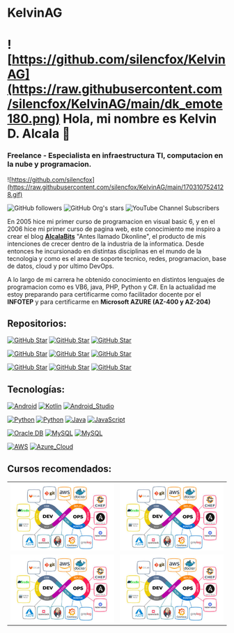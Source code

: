 # KelvinAG
# ![https://github.com/silencfox/KelvinAG](https://raw.githubusercontent.com/silencfox/KelvinAG/main/dk_emote180.png) Hola, mi nombre es Kelvin D. Alcala 👋
### Freelance - Especialista en infraestructura TI, computacion en la nube y programacion.

![https://github.com/silencfox](https://raw.githubusercontent.com/silencfox/KelvinAG/main/1703107524128.gif)



![GitHub followers](https://img.shields.io/github/followers/silencfox?style=social)
![GitHub Org's stars](https://img.shields.io/github/stars/silencfox?style=social)
![YouTube Channel Subscribers](https://img.shields.io/youtube/channel/subscribers/UClf3BfEZgKOP3rhGQHano7g)


En 2005 hice mi primer curso de programacion en visual basic 6, y en el 2006 hice mi primer curso de pagina web, este conocimiento me inspiro a crear el blog [**AlcalaBits**](https://alcalabits.blogspot.com) "Antes llamado Dkonline", el producto de mis intenciones de crecer dentro de la industria de la informatica.
Desde entonces he incursionado en distintas disciplinas en el mundo de la tecnologia y como es el area de soporte tecnico, redes, programacion, base de datos, cloud y por ultimo DevOps.

A lo largo de mi carrera he obtenido conocimiento en distintos lenguajes de programacion como es VB6, java, PHP, Python y C#.
En la actualidad me estoy preparando para certificarme como facilitador docente por el **INFOTEP** y para certificarme en **Microsoft AZURE (AZ-400 y AZ-204)**

## Repositorios:
[![GitHub Star](https://img.shields.io/badge/Repositorio_Git-4285F4?style=for-the-badge&logo=github&logoColor=white&labelColor=101010)](https://github.com/silencfox/)
[![GitHub Star](https://img.shields.io/badge/Repositorio_Git-4285F4?style=for-the-badge&logo=github&logoColor=white&labelColor=101010)](https://github.com/silencfox/)
[![GitHub Star](https://img.shields.io/badge/Repositorio_Git-4285F4?style=for-the-badge&logo=github&logoColor=white&labelColor=101010)](https://github.com/silencfox/)

[![GitHub Star](https://img.shields.io/badge/Repositorio_Git-4285F4?style=for-the-badge&logo=github&logoColor=white&labelColor=101010)](https://github.com/silencfox/)
[![GitHub Star](https://img.shields.io/badge/Repositorio_Git-4285F4?style=for-the-badge&logo=github&logoColor=white&labelColor=101010)](https://github.com/silencfox/)
[![GitHub Star](https://img.shields.io/badge/Repositorio_Git-4285F4?style=for-the-badge&logo=github&logoColor=white&labelColor=101010)](https://github.com/silencfox/)

[![GitHub Star](https://img.shields.io/badge/Repositorio_Git-4285F4?style=for-the-badge&logo=github&logoColor=white&labelColor=101010)](https://github.com/silencfox/)
[![GitHub Star](https://img.shields.io/badge/Repositorio_Git-4285F4?style=for-the-badge&logo=github&logoColor=white&labelColor=101010)](https://github.com/silencfox/)
[![GitHub Star](https://img.shields.io/badge/Repositorio_Git-4285F4?style=for-the-badge&logo=github&logoColor=white&labelColor=101010)](https://github.com/silencfox/)

## Tecnologías:
[![Android](https://img.shields.io/badge/Android-3DDC50?style=for-the-badge&logo=android&logoColor=white&labelColor=101010)]()
[![Kotlin](https://img.shields.io/badge/Kotlin-0080D5?style=for-the-badge&logo=kotlin&logoColor=white&labelColor=101010)]()
[![Android_Studio](https://img.shields.io/badge/Android_Studio-3DDC70?style=for-the-badge&logo=android-studio&logoColor=white&labelColor=101010)]()

[![Python](https://img.shields.io/badge/C_Sharp-yellow?style=for-the-badge&logo=python&logoColor=white&labelColor=101010)]()
[![Python](https://img.shields.io/badge/Python-yellow?style=for-the-badge&logo=python&logoColor=white&labelColor=101010)]()
[![Java](https://img.shields.io/badge/Java-006396?style=for-the-badge&logo=java&logoColor=white&labelColor=101010)]()
[![JavaScript](https://img.shields.io/badge/JavaScript-F7DF1A?style=for-the-badge&logo=javascript&logoColor=white&labelColor=101010)]()

[![Oracle DB](https://img.shields.io/badge/Oracle_DB-47A238?style=for-the-badge&logo=mongodb&logoColor=white&labelColor=101010)]()
[![MySQL](https://img.shields.io/badge/MySQL-3479A1?style=for-the-badge&logo=mysql&logoColor=white&labelColor=101010)]()
[![MySQL](https://img.shields.io/badge/SqlServer-3479A1?style=for-the-badge&logo=serverfault&logoColor=white&labelColor=101010)]()

[![AWS](https://img.shields.io/badge/AWS-132F3E?style=for-the-badge&logo=amazon-aws&logoColor=white&labelColor=101010)]()
[![Azure_Cloud](https://img.shields.io/badge/Azure_Cloud-3285F4?style=for-the-badge&logo=googlecloud&logoColor=white&labelColor=101010)]()



## Cursos recomendados:

<table style="width:100%">
<tr>
<td>
<a href="https://www.youtube.com/watch?v=QCFChF-V24s">
<img src="https://raw.githubusercontent.com/silencfox/KelvinAG/main/Devops1-1536x1003x75.jpeg">
</a>
</td>
<td>
<a href="https://www.youtube.com/watch?v=QCFChF-V24s">
<img src="https://raw.githubusercontent.com/silencfox/KelvinAG/main/Devops1-1536x1003x75.jpeg">
</a>
</td>
</tr>

<tr>
<td>
<a href="https://www.youtube.com/watch?v=QCFChF-V24s">
<img src="https://raw.githubusercontent.com/silencfox/KelvinAG/main/Devops1-1536x1003x75.jpeg">
</a>
</td>
<td>
<a href="https://www.youtube.com/watch?v=QCFChF-V24s">
<img src="https://raw.githubusercontent.com/silencfox/KelvinAG/main/Devops1-1536x1003x75.jpeg">
</a>
</td>
</tr>

</table>
